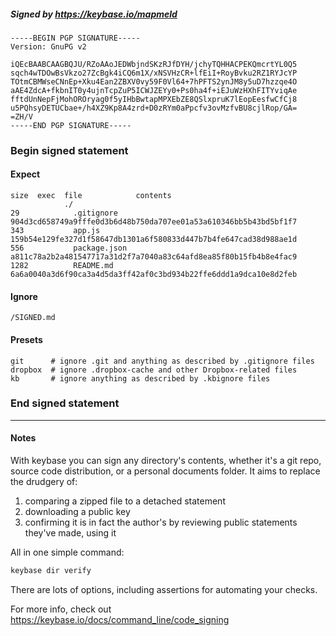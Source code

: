 ##### Signed by https://keybase.io/mapmeld
```
-----BEGIN PGP SIGNATURE-----
Version: GnuPG v2

iQEcBAABCAAGBQJU/RZoAAoJEDWbjndSKzRJfDYH/jchyTQHHACPEKQmcrtYL0Q5
sqch4wTDOwBsVkzo27ZcBgk4iCQ6m1X/xNSVHzCR+lfEiI+RoyBvku2RZ1RYJcYP
TOtmCBMWseCNnEp+Xku4Ean2ZBXV0vy59F0Vl64+7hPFTS2ynJM8y5uD7hzzqe4O
aAE4ZdcA+fkbnIT0y4ujnTcpZuP5ICWJZEYy0+Ps0ha4f+iEJuWzHXhFITYviqAe
fftdUnNepFjMohOROryag0f5yIHbBwtapMPXEbZE8QSlxpruK7lEopEesfwCfCj8
u5PQhsyDETUCbae+/h4XZ9Kp8A4zrd+D0zRYm0aPpcfv3ovMzfvBU8cjlRop/GA=
=ZH/V
-----END PGP SIGNATURE-----

```

<!-- END SIGNATURES -->

### Begin signed statement 

#### Expect

```
size  exec  file            contents                                                        
            ./                                                                              
29            .gitignore    904d3cd658749a9fffe0d3b6d48b750da707ee01a53a610346bb5b43bd5bf1f7
343           app.js        159b54e129fe327d1f58647db1301a6f580833d447b7b4fe647cad38d988ae1d
556           package.json  a811c78a2b2a481547717a31d2f7a7040a83c64afd8ea85f80b15fb4b8e4fac9
1282          README.md     6a6a0040a3d6f90ca3a4d5da3ff42af0c3bd934b22ffe6ddd1a9dca10e8d2feb
```

#### Ignore

```
/SIGNED.md
```

#### Presets

```
git      # ignore .git and anything as described by .gitignore files
dropbox  # ignore .dropbox-cache and other Dropbox-related files    
kb       # ignore anything as described by .kbignore files          
```

<!-- summarize version = 0.0.9 -->

### End signed statement

<hr>

#### Notes

With keybase you can sign any directory's contents, whether it's a git repo,
source code distribution, or a personal documents folder. It aims to replace the drudgery of:

  1. comparing a zipped file to a detached statement
  2. downloading a public key
  3. confirming it is in fact the author's by reviewing public statements they've made, using it

All in one simple command:

```bash
keybase dir verify
```

There are lots of options, including assertions for automating your checks.

For more info, check out https://keybase.io/docs/command_line/code_signing